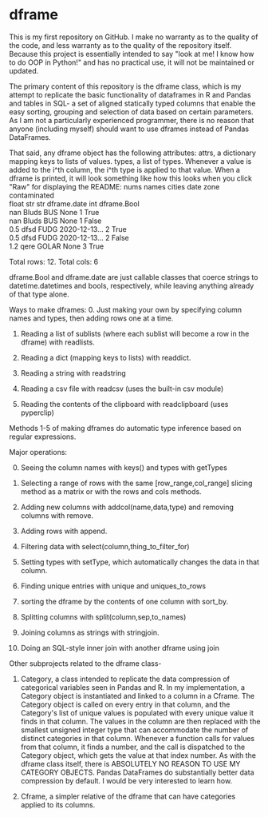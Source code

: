 # dframe
This is my first repository on GitHub. I make no warranty as to the quality of the code, and less warranty as to the quality of the repository itself.
Because this project is essentially intended to say "look at me! I know how to do OOP in Python!" and has no practical use, it will not be maintained or updated.  

The primary content of this repository is the dframe class, which is my attempt to replicate the basic functionality of dataframes in R and Pandas and tables in SQL-
a set of aligned statically typed columns that enable the easy sorting, grouping and selection of data based on certain parameters.
As I am not a particularly experienced programmer, there is no reason that anyone (including myself) should want to use dframes instead of Pandas DataFrames.

That said, any dframe object has the following attributes:
attrs, a dictionary mapping keys to lists of values. 
types, a list of types. Whenever a value is added to the i^th column, the i^th type is applied to that value.
When a dframe is printed, it will look something like how this looks when you click "Raw" for displaying the README:
nums     names    cities    date          zone    contaminated  
float    str      str       dframe.date   int     dframe.Bool   
nan      Bluds    BUS       None          1       True          
nan      Bluds    BUS       None          1       False     
0.5      dfsd     FUDG      2020-12-13... 2       True          
0.5      dfsd     FUDG      2020-12-13... 2       False        
1.2      qere     GOLAR     None          3       True          

Total rows: 12. Total cols: 6


dframe.Bool and dframe.date are just callable classes that coerce strings to datetime.datetimes and bools, respectively, while leaving anything already of that type alone.

Ways to make dframes:
0. Just making your own by specifying column names and types, then adding rows
		one at a time.
                
1. Reading a list of sublists (where each sublist will become a row in the dframe)
		with readlists.
                
2. Reading a dict (mapping keys to lists) with readdict.
       
3. Reading a string with readstring

4. Reading a csv file with readcsv (uses the built-in csv module)
	
5. Reading the contents of the clipboard with readclipboard (uses pyperclip)

Methods 1-5 of making dframes do automatic type inference based on regular expressions.

Major operations:

0. Seeing the column names with keys() and types with getTypes

1. Selecting a range of rows with the same [row_range,col_range] slicing method as a matrix or with the rows and cols methods.
	
2. Adding new columns with addcol(name,data,type) and removing columns with remove.

3. Adding rows with append.

4. Filtering data with select(column,thing_to_filter_for)

5. Setting types with setType, which automatically changes the data in that column.

6. Finding unique entries with unique and uniques_to_rows

7. sorting the dframe by the contents of one column with sort_by.

8. Splitting columns with split(column,sep,to_names)

9. Joining columns as strings with stringjoin.

10. Doing an SQL-style inner join with another dframe using join


Other subprojects related to the dframe class- 

1. Category, a class intended to replicate the data compression of categorical variables seen in Pandas and R. 
  In my implementation, a Category object is instantiated and linked to a column in a Cframe.
  The Category object is called on every entry in that column, and the Category's list of unique values is
  populated with every unique value it finds in that column. The values in the column are then replaced with
  the smallest unsigned integer type that can accommodate the number of distinct categories in that column.
  Whenever a function calls for values from that column, it finds a number, and the call is dispatched to the
  Category object, which gets the value at that index number.
  As with the dframe class itself, there is ABSOLUTELY NO REASON TO USE MY CATEGORY OBJECTS. Pandas DataFrames
  do substantially better data compression by default. I would be very interested to learn how.

2. Cframe, a simpler relative of the dframe that can have categories applied to its columns.
